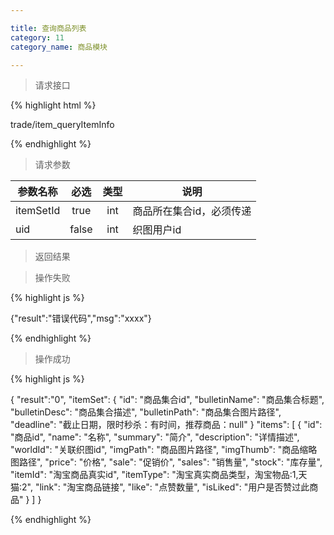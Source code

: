 ```yaml
---

title: 查询商品列表
category: 11
category_name: 商品模块

---
```


> 请求接口

{% highlight html %}

trade/item_queryItemInfo

{% endhighlight %}

> 请求参数

|参数名称			|必选		|类型		|说明									
|-------------------|:---------:|:---------:|--------------------------------------------
|itemSetId          |true       |int        |商品所在集合id，必须传递
|uid		        |false      |int    	|织图用户id

> 返回结果

> 操作失败

{% highlight js %}

{"result":"错误代码","msg":"xxxx"}

{% endhighlight %}

> 操作成功

{% highlight js %}

{
    "result":"0", 
    "itemSet":
    {
        "id": "商品集合id",
        "bulletinName": "商品集合标题",
        "bulletinDesc": "商品集合描述",
        "bulletinPath": "商品集合图片路径",
        "deadline": "截止日期，限时秒杀：有时间，推荐商品：null"
    }
    "items":
    [
        {
            "id": "商品id",
            "name": "名称",
            "summary": "简介",
            "description": "详情描述",
            "worldId": "关联织图id",
            "imgPath": "商品图片路径",
            "imgThumb": "商品缩略图路径",
            "price": "价格",
            "sale": "促销价",
            "sales": "销售量",
            "stock": "库存量",
            "itemId": "淘宝商品真实id",
            "itemType": "淘宝真实商品类型，淘宝物品:1,天猫:2",
            "link": "淘宝商品链接",
            "like": "点赞数量",
            "isLiked": "用户是否赞过此商品"
        }
    ]
}

{% endhighlight %}
